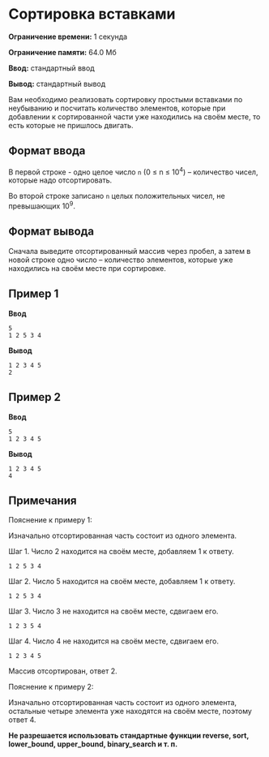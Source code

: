 # Сортировка вставками

**Ограничение времени:** 1 секунда

**Ограничение памяти:** 64.0 Мб

**Ввод:** стандартный ввод

**Вывод:** стандартный вывод

Вам необходимо реализовать сортировку простыми вставками по неубыванию и посчитать количество элементов, которые при добавлении к сортированной части уже находились на своём месте, то есть которые не пришлось двигать.

## Формат ввода

В первой строке - одно целое число `n` (0 ≤ n ≤ 10<sup>4</sup>) – количество чисел, которые надо отсортировать.

Во второй строке записано `n` целых положительных чисел, не превышающих 10<sup>9</sup>.

## Формат вывода

Сначала выведите отсортированный массив через пробел, а затем в новой строке одно число – количество элементов, которые уже находились на своём месте при сортировке.

## Пример 1

**Ввод**
```
5
1 2 5 3 4
```

**Вывод**
```
1 2 3 4 5
2
```

## Пример 2

**Ввод**
```
5
1 2 3 4 5
```

**Вывод**
```
1 2 3 4 5
4
```

## Примечания

Пояснение к примеру 1:

Изначально отсортированная часть состоит из одного элемента.

Шаг 1. Число 2 находится на своём месте, добавляем 1 к ответу.
```
1 2 5 3 4
```

Шаг 2. Число 5 находится на своём месте, добавляем 1 к ответу.
```
1 2 5 3 4
```

Шаг 3. Число 3 не находится на своём месте, сдвигаем его.
```
1 2 3 5 4
```

Шаг 4. Число 4 не находится на своём месте, сдвигаем его.
```
1 2 3 4 5
```
Массив отсортирован, ответ 2.

Пояснение к примеру 2:

Изначально отсортированная часть состоит из одного элемента, остальные четыре элемента уже находятся на своём месте, поэтому ответ 4.

**Не разрешается использовать стандартные функции reverse, sort, lower_bound, upper_bound, binary_search и т. п.**